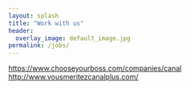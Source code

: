 ```yaml
---
layout: splash
title: "Work with us"
header:
  overlay_image: default_image.jpg
permalink: /jobs/
---
```


https://www.chooseyourboss.com/companies/canal
http://www.vousmeritezcanalplus.com/
